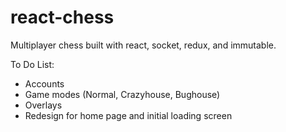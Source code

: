 # react-chess
Multiplayer chess built with react, socket, redux, and immutable.

To Do List:
 - Accounts
 - Game modes (Normal, Crazyhouse, Bughouse)
 - Overlays
 - Redesign for home page and initial loading screen